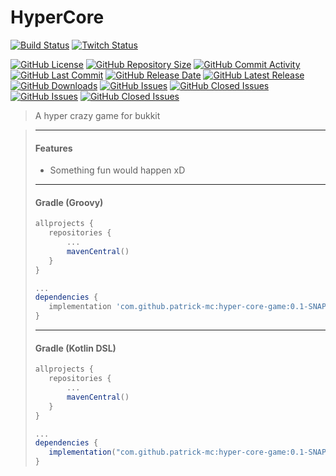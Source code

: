 # HyperCore

[![Build Status](https://travis-ci.org/patrick-mc/hyper-core-game.svg?branch=master)](https://travis-ci.com/patrick-mc/hyper-core-game)
[![Twitch Status](https://img.shields.io/twitch/status/patrickkr)](https://twitch.tv/patrickkr)

[![GitHub License](https://img.shields.io/github/license/patrick-mc/hyper-core-game)](https://github.com/patrick-mc/hyper-core-game/blob/master/LICENSE)
[![GitHub Repository Size](https://img.shields.io/github/repo-size/patrick-mc/hyper-core-game)](https://github.com/patrick-mc/hyper-core-game)
[![GitHub Commit Activity](https://img.shields.io/github/commit-activity/w/patrick-mc/hyper-core-game)](https://github.com/patrick-mc/hyper-core-game/commits)
[![GitHub Last Commit](https://img.shields.io/github/last-commit/patrick-mc/hyper-core-game)](https://github.com/patrick-mc/hyper-core-game/commits)
[![GitHub Release Date](https://img.shields.io/github/release-date/patrick-mc/hyper-core-game)](https://github.com/patrick-mc/hyper-core-game/releases)
[![GitHub Latest Release](https://img.shields.io/github/v/release/patrick-mc/hyper-core-game)](https://github.com/patrick-mc/hyper-core-game/releases)
[![GitHub Downloads](https://img.shields.io/github/downloads/patrick-mc/hyper-core-game/total)](https://github.com/patrick-mc/hyper-core-game/releases)
[![GitHub Issues](https://img.shields.io/github/issues-raw/patrick-mc/hyper-core-game)](https://github.com/patrick-mc/hyper-core-game/issues?q=is%3Aissue+is%3Aopen)
[![GitHub Closed Issues](https://img.shields.io/github/issues-closed-raw/patrick-mc/hyper-core-game)](https://github.com/patrick-mc/hyper-core-game/issues?q=is%3Aissue+is%3Aclosed)
[![GitHub Issues](https://img.shields.io/github/issues-pr-raw/patrick-mc/hyper-core-game)](https://github.com/patrick-mc/hyper-core-game/pulls?q=is%3Apr+is%3Aopen)
[![GitHub Closed Issues](https://img.shields.io/github/issues-pr-closed-raw/patrick-mc/hyper-core-game)](https://github.com/patrick-mc/hyper-core-game/pulls?q=is%3Apr+is%3Aclosed)

> A hyper crazy game for bukkit

> ---
> #### Features
> - Something fun would happen xD
> ---
> #### Gradle (Groovy)
>```groovy
>allprojects {
>    repositories {
>        ...
>        mavenCentral()
>    }
>}
>
>...
>dependencies {
>    implementation 'com.github.patrick-mc:hyper-core-game:0.1-SNAPSHOT'
>}
>```
> ---
> #### Gradle (Kotlin DSL)
>```groovy
>allprojects {
>    repositories {
>        ...
>        mavenCentral()
>    }
>}
>
>...
>dependencies {
>    implementation("com.github.patrick-mc:hyper-core-game:0.1-SNAPSHOT")
>}
>```